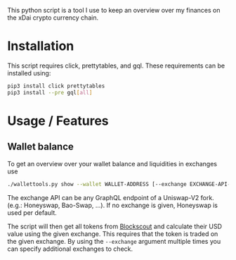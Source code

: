 This python script is a tool I use to keep an overview over my finances on the xDai crypto currency chain.

# Installation

This script requires click, prettytables, and gql.
These requirements can be installed using:

```bash
pip3 install click prettytables
pip3 install --pre gql[all]
```

# Usage / Features

## Wallet balance

To get an overview over your wallet balance and liquidities in exchanges use

```bash
./wallettools.py show --wallet WALLET-ADDRESS [--exchange EXCHANGE-API-URL] [--db SQLite-FILE ] [--fetch/--no-fetch]
```

The exchange API can be any GraphQL endpoint of a Uniswap-V2 fork. (e.g.: Honeyswap, Bao-Swap, ...).
If no exchange is given, Honeyswap is used per default.

The script will then get all tokens from [Blockscout](https://blockscout.com/xdai/mainnet) and calculate their USD value using the given exchange.
This requires that the token is traded on the given exchange.
By using the `--exchange` argument multiple times you can specify additional exchanges to check.
